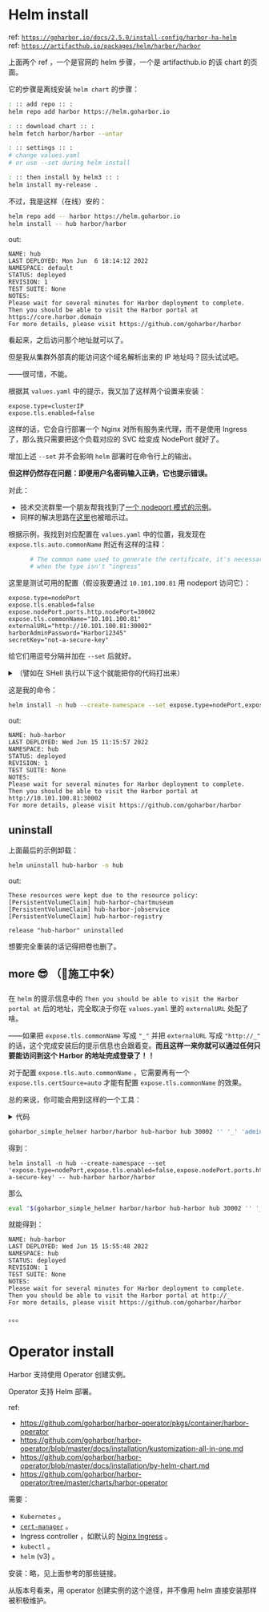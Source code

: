 

# Helm install

ref: [`https://goharbor.io/docs/2.5.0/install-config/harbor-ha-helm`](https://goharbor.io/docs/2.5.0/install-config/harbor-ha-helm)  
ref: [`https://artifacthub.io/packages/helm/harbor/harbor`](https://artifacthub.io/packages/helm/harbor/harbor)  

上面两个 ref ，一个是官网的 helm 步骤，一个是 artifacthub.io 的该 chart 的页面。

它的步骤是离线安装 `helm chart` 的步骤：

~~~~ sh
: :: add repo :: :
helm repo add harbor https://helm.goharbor.io

: :: download chart :: :
helm fetch harbor/harbor --untar

: :: settings :: :
# change values.yaml
# or use --set during helm install

: :: then install by helm3 :: :
helm install my-release .
~~~~

不过，我是这样（在线）安的：

~~~ sh
helm repo add -- harbor https://helm.goharbor.io
helm install -- hub harbor/harbor
~~~

out:

~~~~ text
NAME: hub
LAST DEPLOYED: Mon Jun  6 18:14:12 2022
NAMESPACE: default
STATUS: deployed
REVISION: 1
TEST SUITE: None
NOTES:
Please wait for several minutes for Harbor deployment to complete.
Then you should be able to visit the Harbor portal at https://core.harbor.domain
For more details, please visit https://github.com/goharbor/harbor
~~~~

看起来，之后访问那个地址就可以了。

但是我从集群外部真的能访问这个域名解析出来的 IP 地址吗？回头试试吧。

——很可惜，不能。

根据其 `values.yaml` 中的提示，我又加了这样两个设置来安装：

~~~ properties
expose.type=clusterIP
expose.tls.enabled=false
~~~

这样的话，它会自行部署一个 Nginx 对所有服务来代理，而不是使用 Ingress 了，那么我只需要把这个负载对应的 SVC 给变成 NodePort 就好了。

增加上述 `--set` 并不会影响 `helm` 部署时在命令行上的输出。

**但这样仍然存在问题：即便用户名密码输入正确，它也提示错误。**

对此：

- 技术交流群里一个朋友帮我找到了[一个 nodeport 模式的示例](https://kubesphere.com.cn/docs/application-store/built-in-apps/harbor-app/#%E5%B8%B8%E8%A7%81%E9%97%AE%E9%A2%98)。
- 同样的解决思路在[这里](https://github.com/goharbor/harbor-helm/issues/75#issuecomment-940080379)也被暗示过。

根据示例，我找到对应配置在 `values.yaml` 中的位置，我发现在 `expose.tls.auto.commonName` 附近有这样的注释：

~~~ yaml
      # The common name used to generate the certificate, it's necessary
      # when the type isn't "ingress"
~~~

这里是测试可用的配置（假设我要通过 `10.101.100.81` 用 nodeport 访问它）：

~~~ properties
expose.type=nodePort
expose.tls.enabled=false
expose.nodePort.ports.http.nodePort=30002
expose.tls.commonName="10.101.100.81"
externalURL="http://10.101.100.81:30002"
harborAdminPassword="Harbor12345"
secretKey="not-a-secure-key"
~~~

给它们用逗号分隔并加在 `--set` 后就好。

<details>

<summary>（譬如在 SHell 执行以下这个就能把你的代码打出来）</summary>

~~~~ sh
harbor_helm_props='
expose.type=nodePort
expose.tls.enabled=false
expose.nodePort.ports.http.nodePort=30002
expose.tls.commonName="{}"
externalURL="http://{}:30002"
harborAdminPassword="Harbor12345"
secretKey="not-a-secure-key"
' &&

printf %s 10.101.100.81 | xargs -0I {} -- echo "$harbor_helm_props" | (xargs -- echo | tr -- ' ' ,)
~~~~

</details>

这是我的命令：

~~~ sh
helm install -n hub --create-namespace --set expose.type=nodePort,expose.tls.enabled=false,expose.nodePort.ports.http.nodePort=30002,expose.tls.commonName=10.101.100.81,externalURL=http://10.101.100.81:30002,harborAdminPassword=Harbor12345,secretKey=not-a-secure-key -- hub-harbor harbor/harbor
~~~

out:

~~~ text
NAME: hub-harbor
LAST DEPLOYED: Wed Jun 15 11:15:57 2022
NAMESPACE: hub
STATUS: deployed
REVISION: 1
TEST SUITE: None
NOTES:
Please wait for several minutes for Harbor deployment to complete.
Then you should be able to visit the Harbor portal at http://10.101.100.81:30002
For more details, please visit https://github.com/goharbor/harbor
~~~

## uninstall

上面最后的示例卸载：

~~~ sh
helm uninstall hub-harbor -n hub
~~~

out:

~~~ text
These resources were kept due to the resource policy:
[PersistentVolumeClaim] hub-harbor-chartmuseum
[PersistentVolumeClaim] hub-harbor-jobservice
[PersistentVolumeClaim] hub-harbor-registry

release "hub-harbor" uninstalled
~~~

想要完全重装的话记得把卷也删了。

## more 😎 （🚧施工中🛠️）

在 `helm` 的提示信息中的 `Then you should be able to visit the Harbor portal at` 后的地址，完全取决于你在 `values.yaml` 里的 `externalURL` 处配了啥。

——如果把 `expose.tls.commonName` 写成 `"_"` 并把 `externalURL` 写成 `"http://_"` 的话，这个完成安装后的提示信息也会跟着变。**而且这样一来你就可以通过任何只要能访问到这个 Harbor 的地址完成登录了！！**

对于配置 `expose.tls.auto.commonName` ，它需要再有一个 `expose.tls.certSource=auto` 才能有配置 `expose.tls.commonName` 的效果。

总的来说，你可能会用到这样的一个工具：

<details>

<summary>代码</summary>

~~~~ sh
goharbor_simple_helmer ()
{
    : demo
    : goharbor_simple_helmer harbor/harbor hub-harbor hub 30002 '' '_' 'adminadmin'
    
    
    : :;
    
    local appchart="$1" && shift 1 &&
    local appname="$1" && shift 1 &&
    local appns="$1" && shift 1 &&
    local port="$1" && shift 1 &&
    local ex_port="$1" && shift 1 &&
    local ex_name="$1" && shift 1 &&
    local pass="$1" && shift 1 &&
    
    (test ! -z "$appchart" && test ! -z "$appname") || { echo 至少要有前两个参数 ; return 2 ; } ;
    
    :;
    
    local prop_tmep='
        
        expose.type=nodePort
        expose.tls.enabled=false
        expose.nodePort.ports.http.nodePort='"${port:-30002}"'
        expose.tls.commonName="{}"
        externalURL="http://{}'"${ex_port:+:}${ex_port:-}"'"
        harborAdminPassword="'"${pass:-Harbor12345}"'"
        secretKey="not-a-secure-key" ' &&
    
    local prop_sets="$(
        
        printf %s "${ex_name:-.*}" |
            xargs -0I {} -- echo "${PROP_TEMP:-$prop_tmep}" |
            
            xargs -- echo | tr -- ' ' , )" &&
    
    echo helm install -n "${appns:-default}" --create-namespace --set "'${PROR_SETS:-$prop_sets}'" -- "$appname" "$appchart" &&
    
    :;
} ;
~~~~

</details>

~~~ sh
goharbor_simple_helmer harbor/harbor hub-harbor hub 30002 '' '_' 'adminadmin'
~~~

得到：

~~~ text
helm install -n hub --create-namespace --set 'expose.type=nodePort,expose.tls.enabled=false,expose.nodePort.ports.http.nodePort=30002,expose.tls.commonName=_,externalURL=http://_,harborAdminPassword=adminadmin,secretKey=not-a-secure-key' -- hub-harbor harbor/harbor
~~~

那么

~~~ sh
eval "$(goharbor_simple_helmer harbor/harbor hub-harbor hub 30002 '' '_' 'adminadmin')"
~~~

就能得到：

~~~ text
NAME: hub-harbor
LAST DEPLOYED: Wed Jun 15 15:55:48 2022
NAMESPACE: hub
STATUS: deployed
REVISION: 1
TEST SUITE: None
NOTES:
Please wait for several minutes for Harbor deployment to complete.
Then you should be able to visit the Harbor portal at http://_
For more details, please visit https://github.com/goharbor/harbor
~~~

。。。

# Operator install

Harbor 支持使用 Operator 创建实例。

Operator 支持 Helm 部署。

ref: 

- https://github.com/goharbor/harbor-operator/pkgs/container/harbor-operator
- https://github.com/goharbor/harbor-operator/blob/master/docs/installation/kustomization-all-in-one.md
- https://github.com/goharbor/harbor-operator/blob/master/docs/installation/by-helm-chart.md
- https://github.com/goharbor/harbor-operator/tree/master/charts/harbor-operator

需要：

- `Kubernetes` 。
- [`cert-manager`](../cert-manager-note) 。
- Ingress controller ，如默认的 [Nginx Ingress](../ingress-note#kubernetes-default-nginx-ingress) 。
- `kubectl` 。
- `helm` (v3) 。

安装：略，见上面参考的那些链接。

从版本号看来，用 operator 创建实例的这个途径，并不像用 helm 直接安装那样被积极维护。

